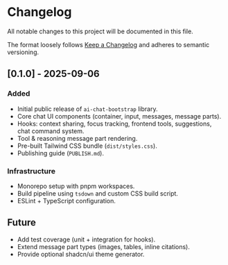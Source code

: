 # Changelog

All notable changes to this project will be documented in this file.

The format loosely follows [Keep a Changelog](https://keepachangelog.com/) and adheres to semantic versioning.

## [0.1.0] - 2025-09-06

### Added

- Initial public release of `ai-chat-bootstrap` library.
- Core chat UI components (container, input, messages, message parts).
- Hooks: context sharing, focus tracking, frontend tools, suggestions, chat command system.
- Tool & reasoning message part rendering.
- Pre-built Tailwind CSS bundle (`dist/styles.css`).
- Publishing guide (`PUBLISH.md`).

### Infrastructure

- Monorepo setup with pnpm workspaces.
- Build pipeline using `tsdown` and custom CSS build script.
- ESLint + TypeScript configuration.

## Future

- Add test coverage (unit + integration for hooks).
- Extend message part types (images, tables, inline citations).
- Provide optional shadcn/ui theme generator.
